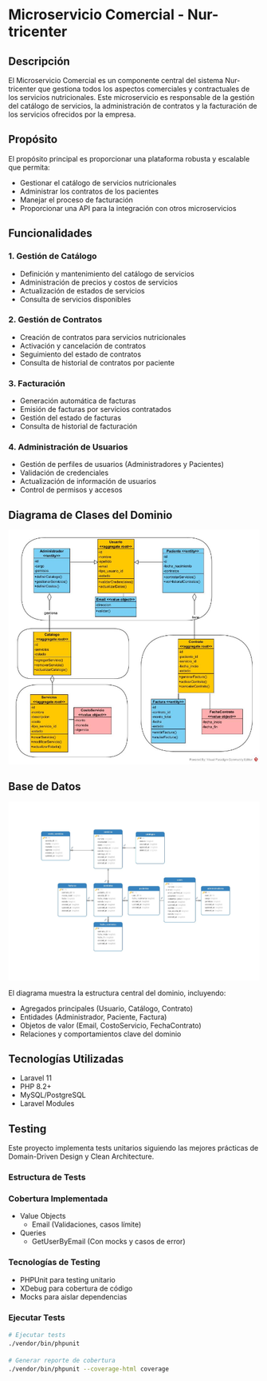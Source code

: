 # Microservicio Comercial - Nur-tricenter

## Descripción

El Microservicio Comercial es un componente central del sistema Nur-tricenter que gestiona todos los aspectos comerciales y contractuales de los servicios nutricionales. Este microservicio es responsable de la gestión del catálogo de servicios, la administración de contratos y la facturación de los servicios ofrecidos por la empresa.

## Propósito

El propósito principal es proporcionar una plataforma robusta y escalable que permita:
- Gestionar el catálogo de servicios nutricionales
- Administrar los contratos de los pacientes
- Manejar el proceso de facturación
- Proporcionar una API para la integración con otros microservicios

## Funcionalidades

### 1. Gestión de Catálogo
- Definición y mantenimiento del catálogo de servicios
- Administración de precios y costos de servicios
- Actualización de estados de servicios
- Consulta de servicios disponibles

### 2. Gestión de Contratos
- Creación de contratos para servicios nutricionales
- Activación y cancelación de contratos
- Seguimiento del estado de contratos
- Consulta de historial de contratos por paciente

### 3. Facturación
- Generación automática de facturas
- Emisión de facturas por servicios contratados
- Gestión del estado de facturas
- Consulta de historial de facturación

### 4. Administración de Usuarios
- Gestión de perfiles de usuarios (Administradores y Pacientes)
- Validación de credenciales
- Actualización de información de usuarios
- Control de permisos y accesos

## Diagrama de Clases del Dominio

<p align="center">
  <img src="public/img/Diagrama MSComercial.jpg" alt="Diagrama de Dominio" width="800"/>
</p>

## Base de Datos

<p align="center">
  <img src="public/img/Diagrama_bd.jpg" alt="Diagrama de Base de Datos" width="800"/>
</p>

El diagrama muestra la estructura central del dominio, incluyendo:
- Agregados principales (Usuario, Catálogo, Contrato)
- Entidades (Administrador, Paciente, Factura)
- Objetos de valor (Email, CostoServicio, FechaContrato)
- Relaciones y comportamientos clave del dominio

## Tecnologías Utilizadas
- Laravel 11
- PHP 8.2+
- MySQL/PostgreSQL
- Laravel Modules

## Testing

Este proyecto implementa tests unitarios siguiendo las mejores prácticas de Domain-Driven Design y Clean Architecture.

### Estructura de Tests

### Cobertura Implementada
- Value Objects
  - Email (Validaciones, casos límite)
- Queries
  - GetUserByEmail (Con mocks y casos de error)

### Tecnologías de Testing
- PHPUnit para testing unitario
- XDebug para cobertura de código
- Mocks para aislar dependencias

### Ejecutar Tests

```bash
# Ejecutar tests
./vendor/bin/phpunit

# Generar reporte de cobertura
./vendor/bin/phpunit --coverage-html coverage
```
